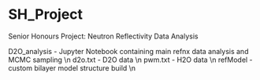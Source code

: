 # SH_Project
Senior Honours Project: Neutron Reflectivity Data Analysis

D2O_analysis - Jupyter Notebook containing main refnx data analysis and MCMC sampling \n
d2o.txt - D2O data \n
pwm.txt - H2O data \n
refModel - custom bilayer model structure build \n
